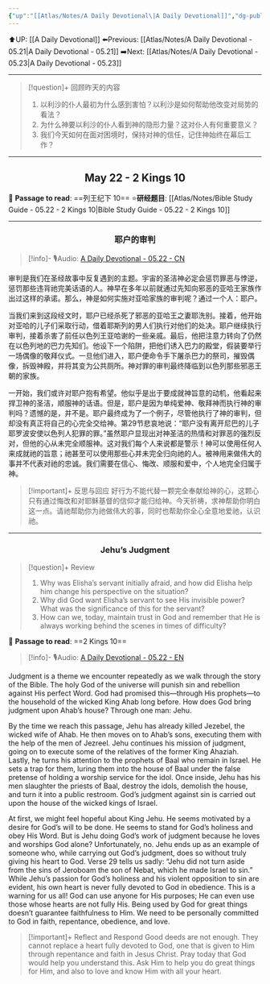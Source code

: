 ```yaml
---
{"up":"[[Atlas/Notes/A Daily Devotional\|A Daily Devotional]]","dg-publish":true,"permalink":"/atlas/notes/a-daily-devotional-05-22/","dgPassFrontmatter":true}
---
```


 ⬆️UP: [[A Daily Devotional]]
⬅️Previous: [[Atlas/Notes/A Daily Devotional - 05.21\|A Daily Devotional - 05.21]]
➡️Next: [[Atlas/Notes/A Daily Devotional - 05.23\|A Daily Devotional - 05.23]]

---

> [!question]+ 回顾昨天的内容
> 1. 以利沙的仆人最初为什么感到害怕？以利沙是如何帮助他改变对局势的看法？
> 2. ⁠为什么神要以利沙的仆人看到神的隐形力量？这对仆人有何重要意义？
> 3. 我们今天如何在面对困境时，保持对神的信任，记住神始终在幕后工作？

---
## <center>May 22 -  2 Kings 10</center>

📖 **Passage to read**: ==列王纪下 10==
⭐**研经题目**: [[Atlas/Notes/Bible Study Guide - 05.22 - 2 Kings 10\|Bible Study Guide - 05.22 - 2 Kings 10]]

---
### <center>耶户的审判</center>

> [!info]- 🎙️Audio: [A Daily Devotional - 05.22 - CN]()

审判是我们在圣经故事中反复遇到的主题。宇宙的圣洁神必定会惩罚罪恶与悖逆，惩罚那些违背祂完美话语的人。神早在多年以前就通过先知向邪恶的亚哈王家族作出过这样的承诺。那么，神是如何实施对亚哈家族的审判呢？通过一个人：耶户。

当我们来到这段经文时，耶户已经杀死了邪恶的亚哈王之妻耶洗别。接着，他开始对亚哈的儿子们采取行动，借着耶斯列的男人们执行对他们的处决。耶户继续执行审判，接着杀害了前任以色列王亚哈谢的一些亲戚。最后，他把注意力转向了仍然在以色列地的巴力先知们。他设下一个陷阱，把他们诱入巴力的殿堂，假装要举行一场偶像的敬拜仪式。一旦他们进入，耶户便命令手下屠杀巴力的祭司，摧毁偶像，拆毁神殿，并将其变为公共厕所。神对罪的审判最终降临到以色列那些邪恶王朝的家族。

一开始，我们或许对耶户抱有希望。他似乎是出于要成就神旨意的动机，他看起来捍卫神的圣洁，顺服神的话语。但是，耶户是因为单纯爱神、敬拜神而执行神的审判吗？遗憾的是，并不是。耶户最终成为了一个例子，尽管他执行了神的审判，但却没有真正将自己的心完全交给神。第29节悲哀地说：“耶户没有离开尼巴的儿子耶罗波安使以色列人犯罪的罪。”虽然耶户显现出对神圣洁的热情和对罪恶的强烈反对，但他的心从未完全顺服神。这对我们每个人来说都是警示！神可以使用任何人来成就祂的旨意；祂甚至可以使用那些心并未完全归向祂的人。被神用来做伟大的事并不代表对祂的忠诚。我们需要在信心、悔改、顺服和爱中，个人地完全归属于神。

> [!important]+ 反思与回应
好行为不能代替一颗完全奉献给神的心，这颗心只有通过悔改和对耶稣基督的信仰才能归给神。今天祈祷，求神帮助你明白这一点。请祂帮助你为祂做伟大的事，同时也帮助你全心全意地爱祂，认识祂。



---
### <center>Jehu’s Judgment</center>

> [!question]+ Review
> 1. Why was Elisha’s servant initially afraid, and how did Elisha help him change his perspective on the situation?
> 2. Why did God want Elisha’s servant to see His invisible power? What was the significance of this for the servant?
> 3. How can we, today, maintain trust in God and remember that He is always working behind the scenes in times of difficulty?

📖 **Passage to read**: ==2 Kings 10==

> [!info]- 🎙️Audio: [A Daily Devotional - 05.22 - EN]()  

Judgment is a theme we encounter repeatedly as we walk through the story of the Bible. The holy God of the universe will punish sin and rebellion against His perfect Word. God had promised this—through His prophets—to the household of the wicked King Ahab long before. How does God bring judgment upon Ahab’s house? Through one man: Jehu.

By the time we reach this passage, Jehu has already killed Jezebel, the wicked wife of Ahab. He then moves on to Ahab’s sons, executing them with the help of the men of Jezreel. Jehu continues his mission of judgment, going on to execute some of the relatives of the former King Ahaziah. Lastly, he turns his attention to the prophets of Baal who remain in Israel. He sets a trap for them, luring them into the house of Baal under the false pretense of holding a worship service for the idol. Once inside, Jehu has his men slaughter the priests of Baal, destroy the idols, demolish the house, and turn it into a public restroom. God’s judgment against sin is carried out upon the house of the wicked kings of Israel.

At first, we might feel hopeful about King Jehu. He seems motivated by a desire for God’s will to be done. He seems to stand for God’s holiness and obey His Word. But is Jehu doing God’s work of judgment because he loves and worships God alone? Unfortunately, no. Jehu ends up as an example of someone who, while carrying out God’s judgment, does so without truly giving his heart to God. Verse 29 tells us sadly: “Jehu did not turn aside from the sins of Jeroboam the son of Nebat, which he made Israel to sin.” While Jehu’s passion for God’s holiness and his violent opposition to sin are evident, his own heart is never fully devoted to God in obedience. This is a warning for us all! God can use anyone for His purposes; He can even use those whose hearts are not fully His. Being used by God for great things doesn’t guarantee faithfulness to Him. We need to be personally committed to God in faith, repentance, obedience, and love.

> [!important]+ Reflect and Respond
Good deeds are not enough. They cannot replace a heart fully devoted to God, one that is given to Him through repentance and faith in Jesus Christ. Pray today that God would help you understand this. Ask Him to help you do great things for Him, and also to love and know Him with all your heart.














